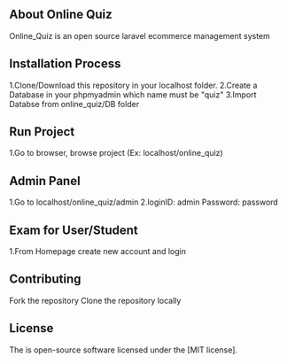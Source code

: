 ## About Online Quiz

Online_Quiz is an open source laravel ecommerce management system

## Installation Process

1.Clone/Download this repository in your localhost folder. 
2.Create a Database in your phpmyadmin which name must be "quiz"
3.Import Databse from online_quiz/DB folder

## Run Project

1.Go to browser, browse project (Ex: localhost/online_quiz)

## Admin Panel

1.Go to localhost/online_quiz/admin
2.loginID: admin Password: password

## Exam for User/Student

1.From Homepage create new account and login


## Contributing

Fork the repository
Clone the repository locally



## License

The is open-source software licensed under the [MIT license].
